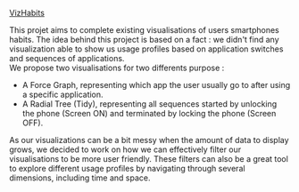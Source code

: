 [VizHabits](https://abardou.github.io/viz-habits/#/)

This projet aims to complete existing visualisations of users smartphones habits. The idea behind this project is based on a fact : we didn't find any visualization able to show us usage profiles based on application switches and sequences of applications.   
We propose two visualisations for two differents purpose :  
* A Force Graph, representing which app the user usually go to after using a specific application.
* A Radial Tree (Tidy), representing all sequences started by unlocking the phone (Screen ON) and terminated by locking the phone (Screen OFF).

As our visualizations can be a bit messy when the amount of data to display grows, we decided to work on how we can effectively filter our visualisations to be more user friendly. These filters can also be a great tool to explore different usage profiles by navigating through several dimensions, including time and space.
